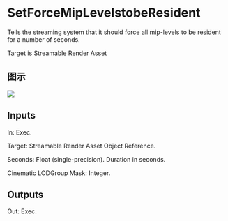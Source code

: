 # SetForceMipLevelstobeResident

Tells the streaming system that it should force all mip-levels to be resident for a number of seconds.

Target is Streamable Render Asset

## 图示

![]($-20221218-20392445.png)

## Inputs

In: Exec.

Target: Streamable Render Asset Object Reference.

Seconds: Float (single-precision). Duration in seconds.

Cinematic LODGroup Mask: Integer.  

## Outputs

Out: Exec.

